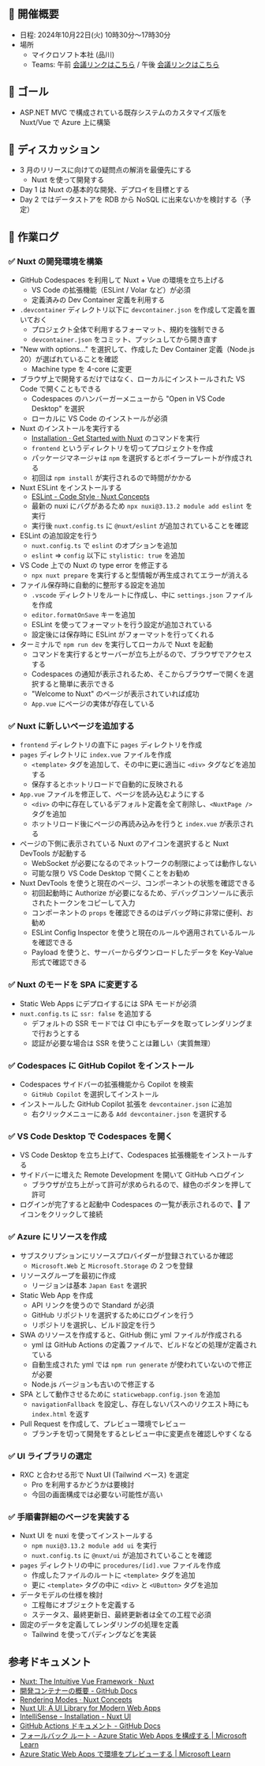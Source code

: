 ## 🚀 開催概要

- 日程: 2024年10月22日(火) 10時30分～17時30分
- 場所
  - マイクロソフト本社 (品川)
  - Teams: 午前 [会議リンクはこちら](https://teams.microsoft.com/l/meetup-join/19%3ameeting_NjAzMjFiYzctMTk5ZS00ZWZmLWJjYzEtOWU2ZWE0NzEzODRj%40thread.v2/0?context=%7b%22Tid%22%3a%2272f988bf-86f1-41af-91ab-2d7cd011db47%22%2c%22Oid%22%3a%2267f64f6a-9fe9-4603-bbfa-ce3ad1558762%22%7d) / 午後 [会議リンクはこちら](https://teams.microsoft.com/l/meetup-join/19%3ameeting_YzBhZGY4YWMtOWQ2Ni00ZTZiLTg5NjgtMmU3M2Y4Y2E1MTQz%40thread.v2/0?context=%7b%22Tid%22%3a%2272f988bf-86f1-41af-91ab-2d7cd011db47%22%2c%22Oid%22%3a%2267f64f6a-9fe9-4603-bbfa-ce3ad1558762%22%7d)

## 🎯️ ゴール

- ASP.NET MVC で構成されている既存システムのカスタマイズ版を Nuxt/Vue で Azure 上に構築

## 💭 ディスカッション

- 3 月のリリースに向けての疑問点の解消を最優先にする
  - Nuxt を使って開発する
- Day 1 は Nuxt の基本的な開発、デプロイを目標とする
- Day 2 ではデータストアを RDB から NoSQL に出来ないかを検討する（予定）

## 🔖 作業ログ

### ✅ Nuxt の開発環境を構築

- GitHub Codespaces を利用して Nuxt + Vue の環境を立ち上げる
  - VS Code の拡張機能（ESLint / Volar など）が必須
  - 定義済みの Dev Container 定義を利用する
- `.devcontainer` ディレクトリ以下に `devcontainer.json` を作成して定義を置いておく
  - プロジェクト全体で利用するフォーマット、規約を強制できる
  - `devcontainer.json` をコミット、プッシュしてから開き直す
- "New with options..." を選択して、作成した Dev Container 定義（Node.js 20）が選ばれていることを確認
  - Machine type を 4-core に変更
- ブラウザ上で開発するだけではなく、ローカルにインストールされた VS Code で開くこともできる
  - Codespaces のハンバーガーメニューから "Open in VS Code Desktop" を選択
  - ローカルに VS Code のインストールが必須
- Nuxt のインストールを実行する
  - [Installation · Get Started with Nuxt](https://nuxt.com/docs/getting-started/installation) のコマンドを実行
  - `frontend` というディレクトリを切ってプロジェクトを作成
  - パッケージマネージャは `npm` を選択するとボイラープレートが作成される
  - 初回は `npm install` が実行されるので時間がかかる
- Nuxt ESLint をインストールする
  - [ESLint - Code Style · Nuxt Concepts](https://nuxt.com/docs/guide/concepts/code-style#eslint)
  - 最新の nuxi にバグがあるため `npx nuxi@3.13.2 module add eslint` を実行
  - 実行後 `nuxt.config.ts` に `@nuxt/eslint` が追加されていることを確認
- ESLint の追加設定を行う
  - `nuxt.config.ts` で `eslint` のオプションを追加
  - `eslint` => `config` 以下に `stylistic: true` を追加
- VS Code 上での Nuxt の type error を修正する
  - `npx nuxt prepare` を実行すると型情報が再生成されてエラーが消える
- ファイル保存時に自動的に整形する設定を追加
  - `.vscode` ディレクトリをルートに作成し、中に `settings.json` ファイルを作成
  - `editor.formatOnSave` キーを追加
  - ESLint を使ってフォーマットを行う設定が追加されている
  - 設定後には保存時に ESLint がフォーマットを行ってくれる
- ターミナルで `npm run dev` を実行してローカルで Nuxt を起動
  - コマンドを実行するとサーバーが立ち上がるので、ブラウザでアクセスする
  - Codespaces の通知が表示されるため、そこからブラウザーで開くを選択すると簡単に表示できる
  - "Welcome to Nuxt" のページが表示されていれば成功
  - `App.vue` にページの実体が存在している

### ✅ Nuxt に新しいページを追加する

- `frontend` ディレクトリの直下に `pages` ディレクトリを作成
- `pages` ディレクトリに `index.vue` ファイルを作成
  - `<template>` タグを追加して、その中に更に適当に `<div>` タグなどを追加する
  - 保存するとホットリロードで自動的に反映される
- `App.vue` ファイルを修正して、ページを読み込むようにする
  - `<div>` の中に存在しているデフォルト定義を全て削除し、`<NuxtPage />` タグを追加
  - ホットリロード後にページの再読み込みを行うと `index.vue` が表示される
- ページの下側に表示されている Nuxt のアイコンを選択すると Nuxt DevTools が起動する
  - WebSocket が必要になるのでネットワークの制限によっては動作しない
  - 可能な限り VS Code Desktop で開くことをお勧め
- Nuxt DevTools を使うと現在のページ、コンポーネントの状態を確認できる
  - 初回起動時に Authorize が必要になるため、デバッグコンソールに表示されたトークンをコピーして入力
  - コンポーネントの `props` を確認できるのはデバッグ時に非常に便利、お勧め
  - ESLint Config Inspector を使うと現在のルールや適用されているルールを確認できる
  - Payload を使うと、サーバーからダウンロードしたデータを Key-Value 形式で確認できる

### ✅ Nuxt のモードを SPA に変更する

- Static Web Apps にデプロイするには SPA モードが必須
- `nuxt.config.ts` に `ssr: false` を追加する
  - デフォルトの SSR モードでは CI 中にもデータを取ってレンダリングまで行おうとする
  - 認証が必要な場合は SSR を使うことは難しい（実質無理）

### ✅ Codespaces に GitHub Copilot をインストール

- Codespaces サイドバーの拡張機能から Copilot を検索
  - `GitHub Copilot` を選択してインストール
- インストールした GitHub Copilot 拡張を `devcontainer.json` に追加
  - 右クリックメニューにある `Add devcontainer.json` を選択する

### ✅ VS Code Desktop で Codespaces を開く

- VS Code Desktop を立ち上げて、Codespaces 拡張機能をインストールする
- サイドバーに増えた Remote Development を開いて GitHub へログイン
  - ブラウザが立ち上がって許可が求められるので、緑色のボタンを押して許可
- ログインが完了すると起動中 Codespaces の一覧が表示されるので、🔌 アイコンをクリックして接続

### ✅ Azure にリソースを作成

- サブスクリプションにリソースプロバイダーが登録されているか確認
  - `Microsoft.Web` と `Microsoft.Storage` の 2 つを登録
- リソースグループを最初に作成
  - リージョンは基本 `Japan East` を選択
- Static Web App を作成
  - API リンクを使うので Standard が必須
  - GitHub リポジトリを選択するためにログインを行う
  - リポジトリを選択し、ビルド設定を行う
- SWA のリソースを作成すると、GitHub 側に yml ファイルが作成される
  - yml は GitHub Actions の定義ファイルで、ビルドなどの処理が定義されている
  - 自動生成された yml では `npm run generate` が使われていないので修正が必要
  - Node.js バージョンも古いので修正する
- SPA として動作させるために `staticwebapp.config.json` を追加
  - `navigationFallback` を設定し、存在しないパスへのリクエスト時にも `index.html` を返す
- Pull Request を作成して、プレビュー環境でレビュー
  - ブランチを切って開発をするとレビュー中に変更点を確認しやすくなる

### ✅ UI ライブラリの選定

- RXC と合わせる形で Nuxt UI (Tailwind ベース) を選定
  - Pro を利用するかどうかは要検討
  - 今回の画面構成では必要ない可能性が高い

### ✅ 手順書詳細のページを実装する

- Nuxt UI を nuxi を使ってインストールする
  - `npm nuxi@3.13.2 module add ui` を実行
  - `nuxt.config.ts` に `@nuxt/ui` が追加されていることを確認
- `pages` ディレクトリの中に `procedures/[id].vue` ファイルを作成
  - 作成したファイルのルートに `<template>` タグを追加
  - 更に `<template>` タグの中に `<div>` と `<UButton>` タグを追加
- データモデルの仕様を検討
  - 工程毎にオブジェクトを定義する
  - ステータス、最終更新日、最終更新者は全ての工程で必須
- 固定のデータを定義してレンダリングの処理を定義
  - Tailwind を使ってパディングなどを実装

## 参考ドキュメント

- [Nuxt: The Intuitive Vue Framework · Nuxt](https://nuxt.com/)
- [開発コンテナーの概要 - GitHub Docs](https://docs.github.com/ja/codespaces/setting-up-your-project-for-codespaces/adding-a-dev-container-configuration/introduction-to-dev-containers)
- [Rendering Modes · Nuxt Concepts](https://nuxt.com/docs/guide/concepts/rendering)
- [Nuxt UI: A UI Library for Modern Web Apps](https://ui.nuxt.com/)
- [IntelliSense - Installation - Nuxt UI](https://ui.nuxt.com/getting-started/installation#intellisense)
- [GitHub Actions ドキュメント - GitHub Docs](https://docs.github.com/ja/actions)
- [フォールバック ルート - Azure Static Web Apps を構成する | Microsoft Learn](https://learn.microsoft.com/ja-jp/azure/static-web-apps/configuration#fallback-routes)
- [Azure Static Web Apps で環境をプレビューする | Microsoft Learn](https://learn.microsoft.com/ja-jp/azure/static-web-apps/preview-environments)